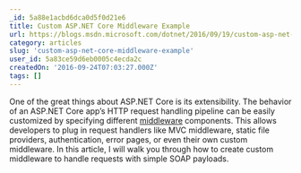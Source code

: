 ```yaml
---
_id: 5a88e1acbd6dca0d5f0d21e6
title: Custom ASP.NET Core Middleware Example
url: https://blogs.msdn.microsoft.com/dotnet/2016/09/19/custom-asp-net-core-middleware-example/
category: articles
slug: 'custom-asp-net-core-middleware-example'
user_id: 5a83ce59d6eb0005c4ecda2c
createdOn: '2016-09-24T07:03:27.000Z'
tags: []
---
```


One of the great things about ASP.NET Core is its extensibility. The behavior of an ASP.NET Core app’s HTTP request handling pipeline can be easily customized by specifying different <a href="https://docs.asp.net/en/latest/fundamentals/middleware.html">middleware</a> components. This allows developers to plug in request handlers like MVC middleware, static file providers, authentication, error pages, or even their own custom middleware. In this article, I will walk you through how to create custom middleware to handle requests with simple SOAP payloads.

